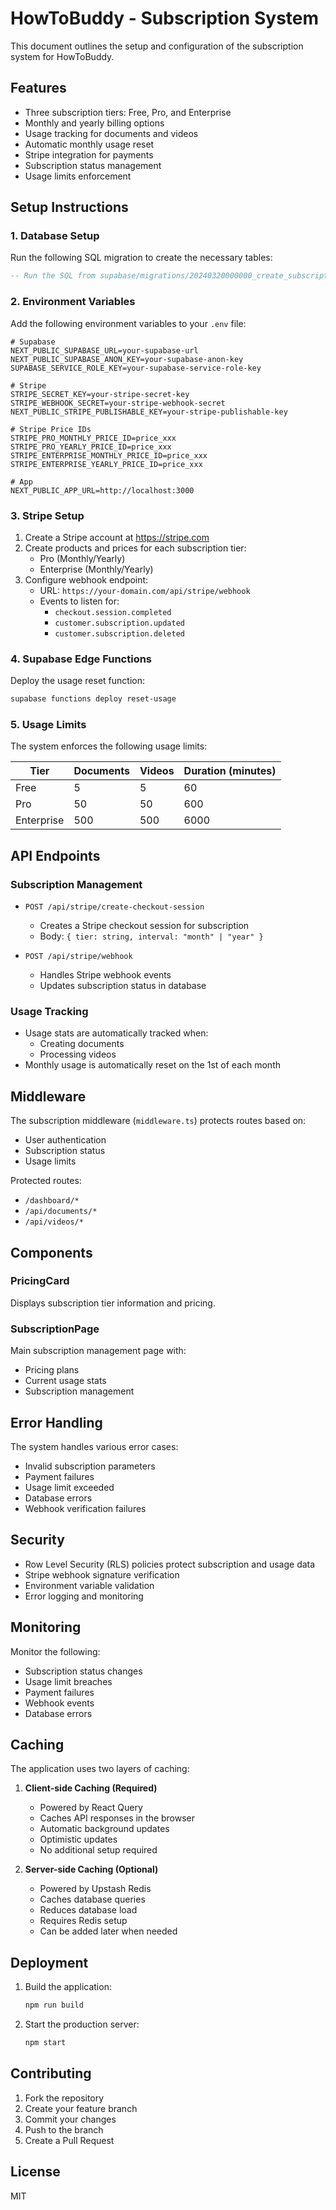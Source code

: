 # HowToBuddy - Subscription System

This document outlines the setup and configuration of the subscription system for HowToBuddy.

## Features

- Three subscription tiers: Free, Pro, and Enterprise
- Monthly and yearly billing options
- Usage tracking for documents and videos
- Automatic monthly usage reset
- Stripe integration for payments
- Subscription status management
- Usage limits enforcement

## Setup Instructions

### 1. Database Setup

Run the following SQL migration to create the necessary tables:

```sql
-- Run the SQL from supabase/migrations/20240320000000_create_subscriptions.sql
```

### 2. Environment Variables

Add the following environment variables to your `.env` file:

```env
# Supabase
NEXT_PUBLIC_SUPABASE_URL=your-supabase-url
NEXT_PUBLIC_SUPABASE_ANON_KEY=your-supabase-anon-key
SUPABASE_SERVICE_ROLE_KEY=your-supabase-service-role-key

# Stripe
STRIPE_SECRET_KEY=your-stripe-secret-key
STRIPE_WEBHOOK_SECRET=your-stripe-webhook-secret
NEXT_PUBLIC_STRIPE_PUBLISHABLE_KEY=your-stripe-publishable-key

# Stripe Price IDs
STRIPE_PRO_MONTHLY_PRICE_ID=price_xxx
STRIPE_PRO_YEARLY_PRICE_ID=price_xxx
STRIPE_ENTERPRISE_MONTHLY_PRICE_ID=price_xxx
STRIPE_ENTERPRISE_YEARLY_PRICE_ID=price_xxx

# App
NEXT_PUBLIC_APP_URL=http://localhost:3000
```

### 3. Stripe Setup

1. Create a Stripe account at https://stripe.com
2. Create products and prices for each subscription tier:
   - Pro (Monthly/Yearly)
   - Enterprise (Monthly/Yearly)
3. Configure webhook endpoint:
   - URL: `https://your-domain.com/api/stripe/webhook`
   - Events to listen for:
     - `checkout.session.completed`
     - `customer.subscription.updated`
     - `customer.subscription.deleted`

### 4. Supabase Edge Functions

Deploy the usage reset function:

```bash
supabase functions deploy reset-usage
```

### 5. Usage Limits

The system enforces the following usage limits:

| Tier       | Documents | Videos | Duration (minutes) |
|------------|-----------|--------|-------------------|
| Free       | 5         | 5      | 60                |
| Pro        | 50        | 50     | 600               |
| Enterprise | 500       | 500    | 6000              |

## API Endpoints

### Subscription Management

- `POST /api/stripe/create-checkout-session`
  - Creates a Stripe checkout session for subscription
  - Body: `{ tier: string, interval: "month" | "year" }`

- `POST /api/stripe/webhook`
  - Handles Stripe webhook events
  - Updates subscription status in database

### Usage Tracking

- Usage stats are automatically tracked when:
  - Creating documents
  - Processing videos
- Monthly usage is automatically reset on the 1st of each month

## Middleware

The subscription middleware (`middleware.ts`) protects routes based on:
- User authentication
- Subscription status
- Usage limits

Protected routes:
- `/dashboard/*`
- `/api/documents/*`
- `/api/videos/*`

## Components

### PricingCard

Displays subscription tier information and pricing.

### SubscriptionPage

Main subscription management page with:
- Pricing plans
- Current usage stats
- Subscription management

## Error Handling

The system handles various error cases:
- Invalid subscription parameters
- Payment failures
- Usage limit exceeded
- Database errors
- Webhook verification failures

## Security

- Row Level Security (RLS) policies protect subscription and usage data
- Stripe webhook signature verification
- Environment variable validation
- Error logging and monitoring

## Monitoring

Monitor the following:
- Subscription status changes
- Usage limit breaches
- Payment failures
- Webhook events
- Database errors

## Caching

The application uses two layers of caching:

1. **Client-side Caching (Required)**
   - Powered by React Query
   - Caches API responses in the browser
   - Automatic background updates
   - Optimistic updates
   - No additional setup required

2. **Server-side Caching (Optional)**
   - Powered by Upstash Redis
   - Caches database queries
   - Reduces database load
   - Requires Redis setup
   - Can be added later when needed

## Deployment

1. Build the application:
   ```bash
   npm run build
   ```
2. Start the production server:
   ```bash
   npm start
   ```

## Contributing

1. Fork the repository
2. Create your feature branch
3. Commit your changes
4. Push to the branch
5. Create a Pull Request

## License

MIT
